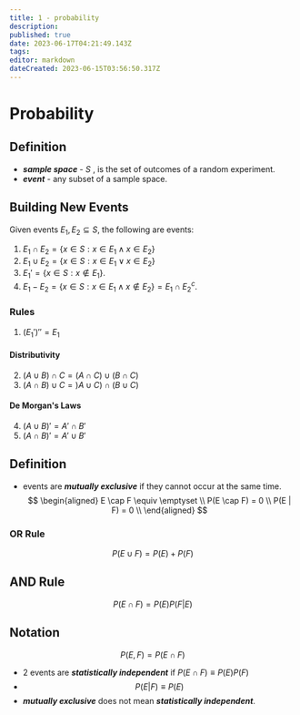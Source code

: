```yaml
---
title: 1 - probability
description: 
published: true
date: 2023-06-17T04:21:49.143Z
tags: 
editor: markdown
dateCreated: 2023-06-15T03:56:50.317Z
---
```


# Probability
## Definition
- ***sample space*** - $S$ , is the set of outcomes of a random experiment.
- ***event*** - any subset of a sample space.

## Building New Events
Given events $E_1, E_2 \subseteq S$, the following are events:
1) $E_1 \cap E_2 = \{ x \in S : x \in E_1 \land x \in E_2 \}$ 
2) $E_1 \cup E_2 = \{ x \in S : x \in E_1 \lor x \in E_2 \}$ 
3) $E_1' = \{x \in S : x \not\in E_1 \}$.
4) $E_1 - E_2 = \{ x \in S : x \in E_1 \land x \not\in E_2 \} = E_1 \cap E_2^c$.

### Rules
1) $(E_1')'' = E_1$
#### Distributivity
2) $(A \cup B) \cap C = (A \cap C) \cup (B \cap C)$
3) $(A \cap B) \cup C = )A \cup C) \cap (B \cup C)$
#### De Morgan's Laws
4) $(A \cup B)' = A' \cap B'$
5) $(A \cap B)' = A' \cup B'$

## Definition
- events are ***mutually exclusive*** if they cannot occur at the same time.
$$
\begin{aligned}
	E \cap F \equiv \emptyset \\
	P(E \cap F) = 0 \\
	P(E | F) = 0 \\
\end{aligned}
$$


### OR Rule
$$P(E \cup F) = P(E) + P(F)$$

## AND Rule
$$P(E \cap F) = P(E)P(F|E)$$

## Notation
$$P(E,F) = P(E \cap F)$$
- 2 events are ***statistically independent*** if $P(E \cap F) \equiv P(E)P(F)$
- $$P(E|F) \equiv P(E)$$
- ***mutually exclusive*** does not mean ***statistically independent***.
